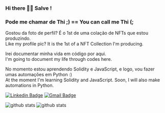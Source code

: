 ### Hi there 👋🏿 Salve ! 
### Pode me chamar de Thi ;) == You can call me Thi (;

Gostou da foto de perfil? É o 1st de uma colação de NFTs que estou produzindo.
<br> Like my profile pic? It is the 1st of a NFT Collection I'm producing. 

Irei documentar minha vida em código por aqui. 
<br>I'm going to document my life through codes here.

No momento estou aprendendo Solidity e JavaScript, e logo, vou fazer umas automações em Python :)
<br>At the moment I'm learning Solidity and JavaScript. Soon, I will also make automations in Python.


[![Linkedin Badge](https://img.shields.io/badge/linkedin-%230077B5.svg?&style=for-the-badge&logo=linkedin&logoColor=white&link=https://https://www.linkedin.com/in/thiago-souza-65a763202//)](https://www.linkedin.com/in/thiago-souza-65a763202/)
[![Gmail Badge](https://img.shields.io/badge/gmail-D14836?&style=for-the-badge&logo=gmail&logoColor=white&link=mailto:thiago.m.souza1@gmail.com)](mailto:thiago.m.souza1@gmail.com)



![github stats](https://github-readme-stats.vercel.app/api?username=ThimSouza&show_icons=true)
![github stats](https://github-readme-stats.vercel.app/api/top-langs/?username=ThimSouza&layout=compact)

